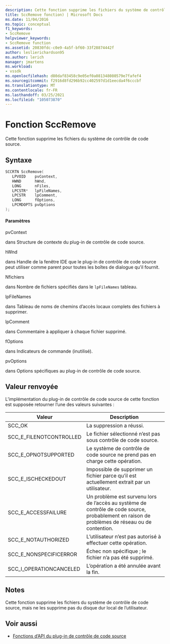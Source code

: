 ```yaml
---
description: Cette fonction supprime les fichiers du système de contrôle de code source.
title: SccRemove fonction) | Microsoft Docs
ms.date: 11/04/2016
ms.topic: conceptual
f1_keywords:
- SccRemove
helpviewer_keywords:
- SccRemove function
ms.assetid: 20830fdc-c0e9-4a5f-bf60-33f28874442f
author: leslierichardson95
ms.author: lerich
manager: jmartens
ms.workload:
- vssdk
ms.openlocfilehash: d80daf83458c9e05ef0a081348080579e7fafef4
ms.sourcegitcommit: f2916d8fd296b92cc402597d1d1eecda4f6cccbf
ms.translationtype: MT
ms.contentlocale: fr-FR
ms.lasthandoff: 03/25/2021
ms.locfileid: "105073870"
---
```

# <a name="sccremove-function"></a>Fonction SccRemove
Cette fonction supprime les fichiers du système de contrôle de code source.

## <a name="syntax"></a>Syntaxe

```cpp
SCCRTN SccRemove(
   LPVOID    pvContext,
   HWND      hWnd,
   LONG      nFiles,
   LPCSTR*   lpFileNames,
   LPCSTR    lpComment,
   LONG      fOptions,
   LPCMDOPTS pvOptions
);
```

#### <a name="parameters"></a>Paramètres
 pvContext

dans Structure de contexte du plug-in de contrôle de code source.

 hWnd

dans Handle de la fenêtre IDE que le plug-in de contrôle de code source peut utiliser comme parent pour toutes les boîtes de dialogue qu’il fournit.

 Nfichiers

dans Nombre de fichiers spécifiés dans le `lpFileNames` tableau.

 lpFileNames

dans Tableau de noms de chemins d’accès locaux complets des fichiers à supprimer.

 lpComment

dans Commentaire à appliquer à chaque fichier supprimé.

 fOptions

dans Indicateurs de commande (inutilisé).

 pvOptions

dans Options spécifiques au plug-in de contrôle de code source.

## <a name="return-value"></a>Valeur renvoyée
 L’implémentation du plug-in de contrôle de code source de cette fonction est supposée retourner l’une des valeurs suivantes :

|Valeur|Description|
|-----------|-----------------|
|SCC_OK|La suppression a réussi.|
|SCC_E_FILENOTCONTROLLED|Le fichier sélectionné n’est pas sous contrôle de code source.|
|SCC_E_OPNOTSUPPORTED|Le système de contrôle de code source ne prend pas en charge cette opération.|
|SCC_E_ISCHECKEDOUT|Impossible de supprimer un fichier parce qu’il est actuellement extrait par un utilisateur.|
|SCC_E_ACCESSFAILURE|Un problème est survenu lors de l’accès au système de contrôle de code source, probablement en raison de problèmes de réseau ou de contention.|
|SCC_E_NOTAUTHORIZED|L’utilisateur n’est pas autorisé à effectuer cette opération.|
|SCC_E_NONSPECIFICERROR|Échec non spécifique ; le fichier n’a pas été supprimé.|
|SCC_I_OPERATIONCANCELED|L’opération a été annulée avant la fin.|

## <a name="remarks"></a>Notes
 Cette fonction supprime les fichiers du système de contrôle de code source, mais ne les supprime pas du disque dur local de l’utilisateur.

## <a name="see-also"></a>Voir aussi
- [Fonctions d’API du plug-in de contrôle de code source](../extensibility/source-control-plug-in-api-functions.md)
